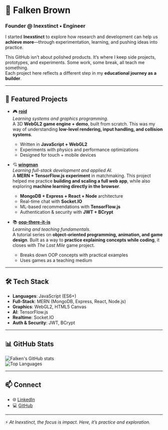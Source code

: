 # 👋 Falken Brown

### Founder @ Inexstinct • Engineer

I started **Inexstinct** to explore how research and development can help us **achieve more**—through experimentation, learning, and pushing ideas into practice.  

This GitHub isn’t about polished products. It’s where I keep side projects, prototypes, and experiments. Some work, some break, all teach me something.  
Each project here reflects a different step in my **educational journey as a builder**.

---

## 🚀 Featured Projects

- 🎮 **[roid](https://github.com/justfalkenaround/roid)**  
  *Learning systems and graphics programming.*  
  A 3D **WebGL2 game engine + demo**, built from scratch. This was my way of understanding **low-level rendering, input handling, and collision systems**.  
  - Written in **JavaScript + WebGL2**  
  - Experiments with physics and performance optimizations  
  - Designed for touch + mobile devices  

- 💘 **[wingman](https://github.com/justfalkenaround/wingman)**  
  *Learning full-stack development and applied AI.*  
  A **MERN + TensorFlow.js experiment** in matchmaking. This project helped me practice **building and scaling a full web app**, while also exploring **machine learning directly in the browser**.  
  - **MongoDB + Express + React + Node** architecture  
  - Real-time chat with **Socket.IO**  
  - ML-based recommendations with **TensorFlow.js**  
  - Authentication & security with **JWT + BCrypt**  

- 📚 **[oop-there-it-is](https://github.com/justfalkenaround/oop-there-it-is)**  
  *Learning and teaching fundamentals.*  
  A tutorial series on **object-oriented programming, animation, and game design**. Built as a way to **practice explaining concepts while coding**, it closes with *The Last Mile* game project.  
  - Breaks down OOP concepts with practical examples  
  - Uses games as a teaching medium  

---

## 🛠️ Tech Stack

- **Languages**: JavaScript (ES6+)  
- **Full-Stack**: MERN (MongoDB, Express, React, Node.js)  
- **Graphics**: WebGL2, HTML5 Canvas  
- **AI**: TensorFlow.js  
- **Realtime**: Socket.IO  
- **Auth & Security**: JWT, BCrypt  

---

## 📊 GitHub Stats

![Falken's GitHub stats](https://github-readme-stats.vercel.app/api?username=justfalkenaround&show_icons=true&theme=radical)  
![Top Languages](https://github-readme-stats.vercel.app/api/top-langs/?username=justfalkenaround&layout=compact&theme=radical)

---

## 📫 Connect

- 🌐 [LinkedIn](https://www.linkedin.com/in/falkenbrown/)  
- 💻 [GitHub](https://github.com/justfalkenaround)  

---

⚡ *At Inexstinct, the focus is impact. Here, it’s practice and exploration.*
